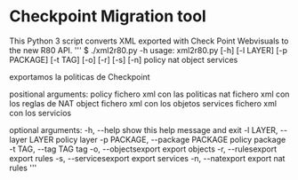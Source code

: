 # Checkpoint Migration tool 
This Python 3 script converts XML exported with Check Point Webvisuals to the new R80 API.
'''
$ ./xml2r80.py  -h
usage: xml2r80.py [-h] [-l LAYER] [-p PACKAGE] [-t TAG] [-o] [-r] [-s] [-n]
                 policy nat object services

 exportamos la politicas de Checkpoint

positional arguments:
  policy                fichero xml con las politicas
  nat                   fichero xml con los reglas de NAT
  object                fichero xml con los objetos
  services              fichero xml con los servicios

optional arguments:
  -h, --help            show this help message and exit
  -l LAYER, --layer LAYER policy layer
  -p PACKAGE, --package PACKAGE  policy package
  -t TAG, --tag TAG     tag
  -o, --objectsexport   export objects
  -r, --rulesexport     export rules
  -s, --servicesexport  export services
  -n, --natexport       export nat rules
  '''
